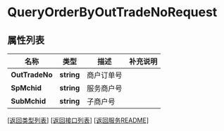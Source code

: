 # QueryOrderByOutTradeNoRequest

## 属性列表

名称 | 类型 | 描述 | 补充说明
------------ | ------------- | ------------- | -------------
**OutTradeNo** | **string** | 商户订单号 | 
**SpMchid** | **string** | 服务商户号 | 
**SubMchid** | **string** | 子商户号 | 

[\[返回类型列表\]](README.md#类型列表)
[\[返回接口列表\]](README.md#接口列表)
[\[返回服务README\]](README.md)


